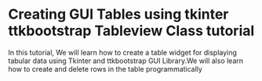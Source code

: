 # Creating GUI Tables using tkinter ttkbootstrap Tableview Class tutorial
 In this tutorial, We will learn how to create a table widget for displaying tabular data using Tkinter and ttkbootstrap GUI Library.We will also learn how to create and delete rows in the table programmatically
